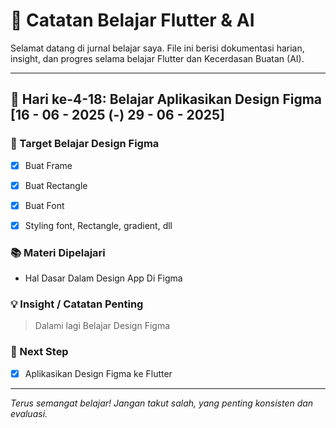 # 🚀 Catatan Belajar Flutter & AI

Selamat datang di jurnal belajar saya. File ini berisi dokumentasi harian, insight, dan progres selama belajar Flutter dan Kecerdasan Buatan (AI).

---

## 📅 Hari ke-4-18: Belajar Aplikasikan Design Figma [16 - 06 - 2025 (-) 29 - 06 - 2025]

### 🎯 Target Belajar Design Figma
- [x] Buat Frame
- [x] Buat Rectangle
- [x] Buat Font
- [x] Styling font, Rectangle, gradient, dll


### 📚 Materi Dipelajari
- Hal Dasar Dalam Design App Di Figma

### 💡 Insight / Catatan Penting
> Dalami lagi Belajar Design Figma


### 📌 Next Step
- [x] Aplikasikan Design Figma ke Flutter

---


_Terus semangat belajar! Jangan takut salah, yang penting konsisten dan evaluasi._
